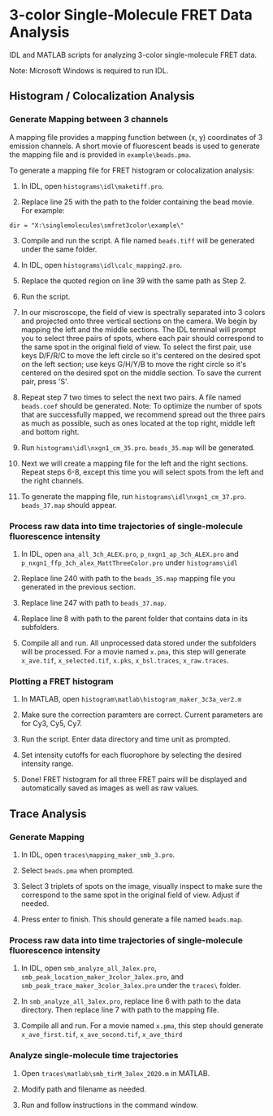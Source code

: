 # 3-color Single-Molecule FRET Data Analysis

IDL and MATLAB scripts for analyzing 3-color single-molecule FRET data.

Note: Microsoft Windows is required to run IDL.

## Histogram / Colocalization Analysis

### Generate Mapping between 3 channels

A mapping file provides a mapping function between (x, y) coordinates of 3 emission channels. A short movie of fluorescent beads is used to generate the mapping file and is provided in `example\beads.pma`.

To generate a mapping file for FRET histogram or colocalization analysis:

1. In IDL, open `histograms\idl\maketiff.pro`.

2. Replace line 25 with the path to the folder containing the bead movie. For example:

```
dir = "X:\singlemolecules\smfret3color\example\"
```

3. Compile and run the script. A file named `beads.tiff` will be generated under the same folder.

4. In IDL, open `histograms\idl\calc_mapping2.pro`.

5. Replace the quoted region on line 39 with the same path as Step 2.

6. Run the script. 

7. In our miscroscope, the field of view is spectrally separated into 3 colors and projected onto three vertical sections on the camera. We begin by mapping the left and the middle sections. The IDL terminal will prompt you to select three pairs of spots, where each pair should correspond to the same spot in the original field of view. To select the first pair, use keys D/F/R/C to move the left circle so it's centered on the desired spot on the left section; use keys G/H/Y/B to move the right circle so it's centered on the desired spot on the middle section. To save the current pair, press 'S'.

8. Repeat step 7 two times to select the next two pairs. A file named `beads.coef` should be generated. Note: To optimize the number of spots that are successfully mapped, we recommend spread out the three pairs as much as possible, such as ones located at the top right, middle left and bottom right.

10. Run `histograms\idl\nxgn1_cm_35.pro`. `beads_35.map` will be generated.

11. Next we will create a mapping file for the left and the right sections. Repeat steps 6-8, except this time you will select spots from the left and the right channels.

12. To generate the mapping file, run `histograms\idl\nxgn1_cm_37.pro`. `beads_37.map` should appear.

### Process raw data into time trajectories of single-molecule fluorescence intensity

1. In IDL, open `ana_all_3ch_ALEX.pro`, `p_nxgn1_ap_3ch_ALEX.pro` and `p_nxgn1_ffp_3ch_alex_MattThreeColor.pro` under `histograms\idl`

2. Replace line 240 with path to the `beads_35.map` mapping file you generated in the previous section.

3. Replace line 247 with path to `beads_37.map`.

4. Replace line 8 with path to the parent folder that contains data in its subfolders. 

5. Compile all and run. All unprocessed data stored under the subfolders will be processed. For a movie named `x.pma`, this step will generate `x_ave.tif`, `x_selected.tif`, `x.pks`, `x_bsl.traces`, `x_raw.traces`.

### Plotting a FRET histogram

1. In MATLAB, open `histogram\matlab\histogram_maker_3c3a_ver2.m`

2. Make sure the correction paramters are correct. Current parameters are for Cy3, Cy5, Cy7.

3. Run the script. Enter data directory and time unit as prompted.

4. Set intensity cutoffs for each fluorophore by selecting the desired intensity range.

5. Done! FRET histogram for all three FRET pairs will be displayed and automatically saved as images as well as raw values.

## Trace Analysis

### Generate Mapping

1. In IDL, open `traces\mapping_maker_smb_3.pro`.

2. Select `beads.pma` when prompted.

3. Select 3 triplets of spots on the image, visually inspect to make sure the correspond to the same spot in the original field of view. Adjust if needed.

4. Press enter to finish. This should generate a file named `beads.map`.

### Process raw data into time trajectories of single-molecule fluorescence intensity

1. In IDL, open `smb_analyze_all_3alex.pro`, `smb_peak_location_maker_3color_3alex.pro`, and `smb_peak_trace_maker_3color_3alex.pro` under the `traces\` folder.

2. In `smb_analyze_all_3alex.pro`, replace line 6 with path to the data directory. Then replace line 7 with path to the mapping file.

3. Compile all and run. For a movie named `x.pma`, this step should generate `x_ave_first.tif`, `x_ave_second.tif`, `x_ave_third`

### Analyze single-molecule time trajectories

1. Open `traces\matlab\smb_tirM_3alex_2020.m` in MATLAB.

2. Modify path and filename as needed.

3. Run and follow instructions in the command window.





